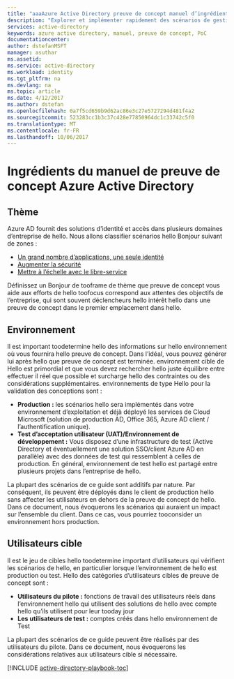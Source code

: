 ```yaml
---
title: "aaaAzure Active Directory preuve de concept manuel d’ingrédients | Documents Microsoft"
description: "Explorer et implémenter rapidement des scénarios de gestion des identités et des accès"
services: active-directory
keywords: azure active directory, manuel, preuve de concept, PoC
documentationcenter: 
author: dstefanMSFT
manager: asuthar
ms.assetid: 
ms.service: active-directory
ms.workload: identity
ms.tgt_pltfrm: na
ms.devlang: na
ms.topic: article
ms.date: 4/12/2017
ms.author: dstefan
ms.openlocfilehash: 0a7f5cd659b9d62ac86e3c27e5727294d481f4a2
ms.sourcegitcommit: 523283cc1b3c37c428e77850964dc1c33742c5f0
ms.translationtype: MT
ms.contentlocale: fr-FR
ms.lasthandoff: 10/06/2017
---
```

# <a name="azure-active-directory-proof-of-concept-playbook-ingredients"></a>Ingrédients du manuel de preuve de concept Azure Active Directory 

## <a name="theme"></a>Thème
Azure AD fournit des solutions d’identité et accès dans plusieurs domaines d’entreprise de hello. Nous allons classifier scénarios hello Bonjour suivant de zones : 

* [Un grand nombre d’applications, une seule identité](active-directory-playbook-implementation.md#theme---lots-of-apps-one-identity) 
* [Augmenter la sécurité](active-directory-playbook-implementation.md#theme---increase-your-security) 
* [Mettre à l’échelle avec le libre-service](active-directory-playbook-implementation.md#theme---scale-with-self-service) 

Définissez un Bonjour de tooframe de thème que preuve de concept vous aide aux efforts de hello toofocus correspond aux attentes des objectifs de l’entreprise, qui sont souvent déclencheurs hello intérêt hello dans une preuve de concept dans le premier emplacement dans hello. 

## <a name="environment"></a>Environnement

Il est important toodetermine hello des informations sur hello environnement où vous fournira hello preuve de concept. Dans l’idéal, vous pouvez générer lui après hello que preuve de concept est terminée. environnement cible de Hello est primordial et que vous devez rechercher hello juste équilibre entre effectuer il réel que possible et surcharge hello des contraintes ou des considérations supplémentaires. environnements de type Hello pour la validation des conceptions sont :
* **Production :** les scénarios hello sera implémentés dans votre environnement d’exploitation et déjà déployé les services de Cloud Microsoft (solution de production AD, Office 365, Azure AD client / l’authentification unique). 
* **Test d’acceptation utilisateur (UAT)/Environnement de développement :** Vous disposez d’une infrastructure de test (Active Directory et éventuellement une solution SSO/client Azure AD en parallèle) avec des données de test qui ressemblent à celles de production. En général, environnement de test hello est partagé entre plusieurs projets dans l’entreprise de hello.

La plupart des scénarios de ce guide sont additifs par nature. Par conséquent, ils peuvent être déployés dans le client de production hello sans affecter les utilisateurs en dehors de la preuve de concept de hello. Dans ce document, nous évoquerons les scénarios qui auraient un impact sur l’ensemble du client. Dans ce cas, vous pourriez tooconsider un environnement hors production. 


## <a name="target-users"></a>Utilisateurs cible

Il est le jeu de cibles hello toodetermine important d’utilisateurs qui vérifient les scénarios de hello, en particulier lorsque l’environnement de hello est production ou test. Hello des catégories d’utilisateurs cibles de preuve de concept sont :
* **Utilisateurs du pilote :** fonctions de travail des utilisateurs réels dans l’environnement hello qui utilisent des solutions de hello avec compte hello qu’ils utilisent pour leur tooday jour
* **Les utilisateurs de test :** comptes créés dans hello environnement de Test 

La plupart des scénarios de ce guide peuvent être réalisés par des utilisateurs du pilote. Dans ce document, nous évoquerons les considérations relatives aux utilisateurs cible si nécessaire.


[!INCLUDE [active-directory-playbook-toc](../../includes/active-directory-playbook-steps.md)]